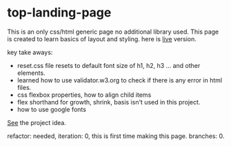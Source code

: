 # top-landing-page

This is an only css/html generic page no additional library used.
This page is created to learn basics of layout and styling.
here is [live](https://harunfr.github.io/top-landing-page/) version.

 key take aways:
* reset.css file resets to default font size of h1, h2, h3 ... and other elements.
* learned how to use validator.w3.org to check if there is any error in html files.
* css flexbox properties, how to align child items
* flex shorthand for growth, shrink, basis isn't used in this project.
* how to use google fonts

[See](https://www.theodinproject.com/paths/foundations/courses/foundations/lessons/landing-page) the project idea.

refactor: needed,
iteration: 0, this is first time making this page.
branches: 0.
